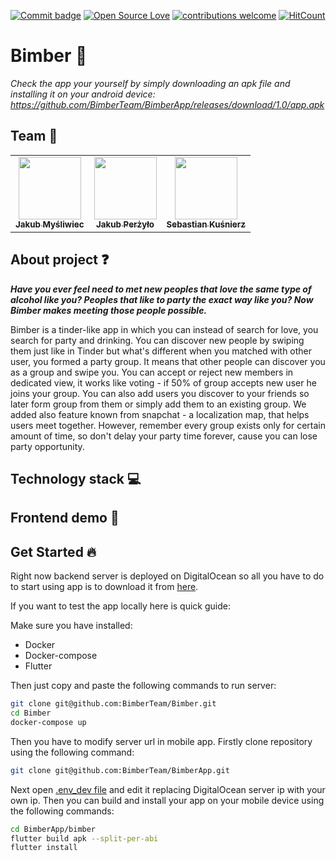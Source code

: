 [![Commit badge](https://img.shields.io/github/last-commit/BimberTeam/BimberApp)](https://github.com/BimberTeam/BimberApp/commits/master)
[![Open Source Love](https://badges.frapsoft.com/os/v1/open-source.svg?v=103)](https://github.com/ellerbrock/open-source-badges/)
[![contributions welcome](https://img.shields.io/badge/contributions-welcome-brightgreen.svg?style=flat)](https://github.com/dwyl/esta/issues)
[![HitCount](http://hits.dwyl.com/BimberTeam/BimberApp.svg)](http://hits.dwyl.com/BimberTeam/BimberApp)

# Bimber :beers:
*Check the app your yourself by simply downloading an apk file and installing it on your android device: https://github.com/BimberTeam/BimberApp/releases/download/1.0/app.apk*

## Team  :punch:
<table align="center">
  <tr>
   <td align="center"><a href="https://github.com/jmysliv"><img src="https://avatars1.githubusercontent.com/u/48885911?s=460&v=4" width="100px;" alt=""/><br /><sub><b>Jakub Myśliwiec</b></sub></a></td>
    <td align="center"><a href="https://github.com/Qizot"><img src="https://avatars0.githubusercontent.com/u/34857220?s=400&u=594645f4b7548bb57393509b17a031e88f04d81c&v=4" width="100px;" alt=""/><br /><sub><b>Jakub Perżyło</b></sub></a></td>
   <td align="center"><a href="https://github.com/skusnierz"><img src="https://avatars2.githubusercontent.com/u/47144579?s=460&v=4" width="100px;" alt=""/><br /><sub><b>Sebastian Kuśnierz</b></sub></a></td>
    </tr>
</table>

## About project :question:
***Have you ever feel need to met new peoples that love the same type of alcohol like you? Peoples that like to party the exact way like you? Now Bimber makes meeting those people possible.***

Bimber is a tinder-like app in which you can instead of search for love, you search for party and drinking. You can discover new people by swiping them just like in Tinder but what's different when you matched with other user, you formed a party group. It means that other people can discover you as a group and swipe you. You can accept or reject new members in dedicated view, it works like voting - if 50% of group accepts new user he joins your group. You can also add users you discover to your friends so later form group from them or simply add them to an existing group. We added also feature known from snapchat - a localization map, that helps users meet together. However, remember every group exists only for certain amount of time, so don't delay your party time forever, cause you can lose party opportunity.

## Technology stack :computer: 

## Frontend demo :iphone:

## Get Started :fire:

Right now backend server is deployed on DigitalOcean so all you have to do to start using app is to download it from [here](https://github.com/BimberTeam/BimberApp/releases/download/1.0/app.apk).

If you want to test the app locally here is quick guide:

Make sure you have installed:
* Docker
* Docker-compose
* Flutter

Then just copy and paste the following commands to run server:
```bash
git clone git@github.com:BimberTeam/Bimber.git
cd Bimber
docker-compose up
```
Then you have to modify server url in mobile app. Firstly clone repository using the following command:
```bash
git clone git@github.com:BimberTeam/BimberApp.git
```
Next open [.env_dev file](bimber/assets/env/.env_dev) and edit it replacing DigitalOcean server ip with your own ip. Then you can build and install your app on your mobile device using the following commands:

```bash
cd BimberApp/bimber
flutter build apk --split-per-abi
flutter install
```
